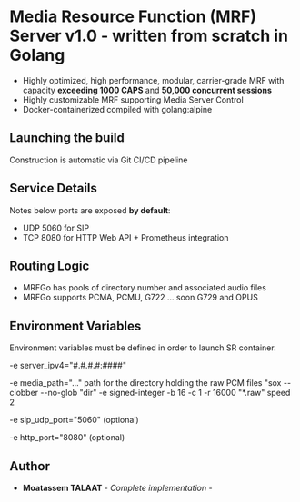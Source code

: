 # Media Resource Function (MRF) Server v1.0 - written from scratch in Golang

- Highly optimized, high performance, modular, carrier-grade MRF with capacity **exceeding 1000 CAPS** and **50,000 concurrent sessions**
- Highly customizable MRF supporting Media Server Control
- Docker-containerized compiled with golang:alpine

## Launching the build

Construction is automatic via Git CI/CD pipeline

## Service Details

Notes below ports are exposed **by default**:

- UDP 5060 for SIP
- TCP 8080 for HTTP Web API + Prometheus integration

## Routing Logic

- MRFGo has pools of directory number and associated audio files
- MRFGo supports PCMA, PCMU, G722 ... soon G729 and OPUS

## Environment Variables

Environment variables must be defined in order to launch SR container.

-e server_ipv4="#.#.#.#:####"

-e media_path="..." path for the directory holding the raw PCM files "sox --clobber --no-glob "dir" -e signed-integer -b 16 -c 1 -r 16000 "\*.raw" speed 2

-e sip_udp_port="5060" (optional)

-e http_port="8080" (optional)

## Author

- **Moatassem TALAAT** - _Complete implementation_ -
